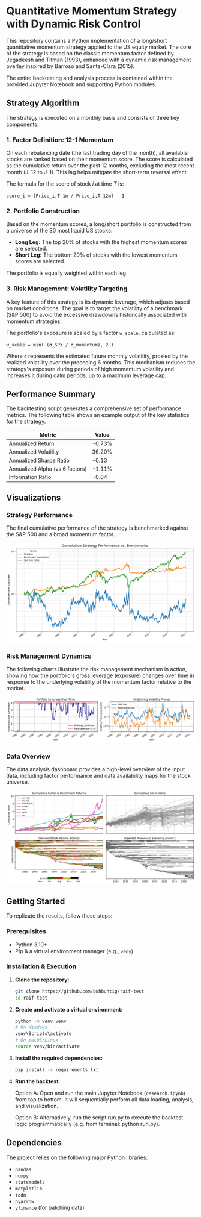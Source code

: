 
# Quantitative Momentum Strategy with Dynamic Risk Control

This repository contains a Python implementation of a long/short quantitative momentum strategy applied to the US equity market. The core of the strategy is based on the classic momentum factor defined by Jegadeesh and Titman (1993), enhanced with a dynamic risk management overlay inspired by Barroso and Santa-Clara (2015).

The entire backtesting and analysis process is contained within the provided Jupyter Notebook and supporting Python modules.

## Strategy Algorithm

The strategy is executed on a monthly basis and consists of three key components:

### 1. Factor Definition: 12-1 Momentum

On each rebalancing date (the last trading day of the month), all available stocks are ranked based on their momentum score. The score is calculated as the cumulative return over the past 12 months, excluding the most recent month (J-12 to J-1). This lag helps mitigate the short-term reversal effect.

The formula for the score of stock *i* at time *T* is:

`score_i = (Price_i,T-1m / Price_i,T-12m) - 1`

### 2. Portfolio Construction

Based on the momentum scores, a long/short portfolio is constructed from a universe of the 30 most liquid US stocks:

-   **Long Leg:** The top 20% of stocks with the highest momentum scores are selected.
-   **Short Leg:** The bottom 20% of stocks with the lowest momentum scores are selected.

The portfolio is equally weighted within each leg.

### 3. Risk Management: Volatility Targeting

A key feature of this strategy is its dynamic leverage, which adjusts based on market conditions. The goal is to target the volatility of a benchmark (S&P 500) to avoid the excessive drawdowns historically associated with momentum strategies.

The portfolio's exposure is scaled by a factor `w_scale`, calculated as:

`w_scale = min( (σ_SPX / σ_momentum), 2 )`

Where `σ` represents the estimated future monthly volatility, proxied by the realized volatility over the preceding 6 months. This mechanism reduces the strategy's exposure during periods of high momentum volatility and increases it during calm periods, up to a maximum leverage cap.

## Performance Summary

The backtesting script generates a comprehensive set of performance metrics. The following table shows an example output of the key statistics for the strategy.

| Metric                          | Value   |
| ------------------------------- | ------- |
| Annualized Return               | -0.73%  |
| Annualized Volatility           | 36.20%  |
| Annualized Sharpe Ratio         | -0.13   |
| Annualized Alpha (vs 6 factors) | -1.11%  |
| Information Ratio               | -0.04   |

## Visualizations

### Strategy Performance

The final cumulative performance of the strategy is benchmarked against the S&P 500 and a broad momentum factor.

![Strategy Performance](strategy_performance.png)

### Risk Management Dynamics

The following charts illustrate the risk management mechanism in action, showing how the portfolio's gross leverage (exposure) changes over time in response to the underlying volatility of the momentum factor relative to the market.

![Leverage and Volatility](leverage_and_volatility.png)

### Data Overview

The data analysis dashboard provides a high-level overview of the input data, including factor performance and data availability maps for the stock universe.

![Data Dashboard](dashboard_summary.png)

## Getting Started

To replicate the results, follow these steps:

### Prerequisites

-   Python 3.10+
-   Pip & a virtual environment manager (e.g., `venv`)

### Installation & Execution

1.  **Clone the repository:**
    ```bash
    git clone https://github.com/buhbuhtig/raif-test
    cd raif-test
    ```

2.  **Create and activate a virtual environment:**
    ```bash
    python -m venv venv
    # On Windows
    venv\Scripts\activate
    # On macOS/Linux
    source venv/bin/activate
    ```

3.  **Install the required dependencies:**
    ```bash
    pip install -r requirements.txt
    ```

4.  **Run the backtest:**

    Option A: Open and run the main Jupyter Notebook (`research.ipynb`) from top to bottom. It will sequentially perform all data loading, analysis, and visualization.

    Option B: Alternatively, run the script run.py to execute the backtest logic programmatically (e.g. from terminal: python run.py).

## Dependencies

The project relies on the following major Python libraries:
-   `pandas`
-   `numpy`
-   `statsmodels`
-   `matplotlib`
-   `tqdm`
-   `pyarrow`
-   `yfinance` (for patching data)